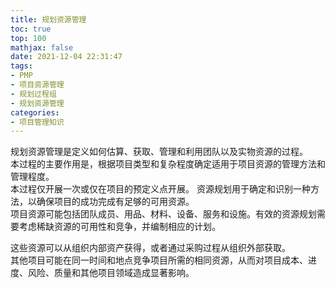 ```yaml
---
title: 规划资源管理
toc: true
top: 100
mathjax: false
date: 2021-12-04 22:31:47
tags:
- PMP
- 项目资源管理
- 规划过程组
- 规划资源管理
categories:
- 项目管理知识
---
```

规划资源管理是定义如何估算、获取、管理和利用团队以及实物资源的过程。  
本过程的主要作用是，根据项目类型和复杂程度确定适用于项目资源的管理方法和管理程度。  
本过程仅开展一次或仅在项目的预定义点开展。
资源规划用于确定和识别一种方法，以确保项目的成功完成有足够的可用资源。  
项目资源可能包括团队成员、用品、材料、设备、服务和设施。有效的资源规划需要考虑稀缺资源的可用性和竞争，并编制相应的计划。  

这些资源可以从组织内部资产获得，或者通过采购过程从组织外部获取。  
其他项目可能在同一时间和地点竞争项目所需的相同资源，从而对项目成本、进度、风险、质量和其他项目领域造成显著影响。
